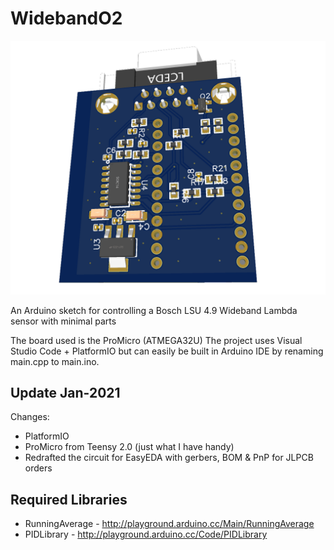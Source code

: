 # WidebandO2

![WBO2 board](./fabrication-new/WB02%20Board.PNG)

An Arduino sketch for controlling a Bosch LSU 4.9 Wideband Lambda sensor with minimal parts

The board used is the ProMicro (ATMEGA32U)
The project uses Visual Studio Code + PlatformIO but can easily be built in Arduino IDE by renaming main.cpp to main.ino.

## Update Jan-2021

Changes:
- PlatformIO
- ProMicro from Teensy 2.0 (just what I have handy)
- Redrafted the circuit for EasyEDA with gerbers, BOM & PnP for JLPCB orders 

## Required Libraries

* RunningAverage - http://playground.arduino.cc/Main/RunningAverage
* PIDLibrary - http://playground.arduino.cc/Code/PIDLibrary

